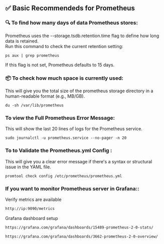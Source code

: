 ## ✅ Basic Recommendeds for Prometheus

### 🔍 To find how many days of data Prometheus stores: 
Prometheus uses the --storage.tsdb.retention.time flag to define how long data is retained.  
Run this command to check the current retention setting:
```
ps aux | grep prometheus
```
If this flag is not set, Prometheus defaults to 15 days.

### 📦 To check how much space is currently used:
This will give you the total size of the prometheus storage directory in a human-readable format (e.g., MB/GB).
```
du -sh /var/lib/prometheus
```

### To view the Full Prometheus Error Message:
This will show the last 20 lines of logs for the Prometheus service.
```
sudo journalctl -u prometheus.service --no-pager -n 20
```

### To to Validate the Prometheus.yml Config :
This will give you a clear error message if there's a syntax or structural issue in the YAML file.
```
promtool check config /etc/prometheus/prometheus.yml
```

### If you want to monitor Prometheus server in Grafana::
Verify metrics are available
```sh
http://ip:9090/metrics
```

Grafana dashboard setup
```sh
https://grafana.com/grafana/dashboards/15489-prometheus-2-0-stats/
```
```sh
https://grafana.com/grafana/dashboards/3662-prometheus-2-0-overview/
```

